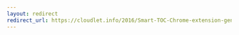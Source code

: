 ```yaml
---
layout: redirect
redirect_url: https://cloudlet.info/2016/Smart-TOC-Chrome-extension-generating-navigation-directory-based-on-document-structure
---
```

